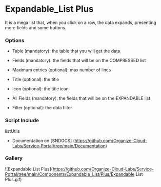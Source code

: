 # Expandable_List Plus

It is a mega list that, when you click on a row, the data expands, presenting more fields and some buttons.


### Options

- Table (mandatory): the table that you will get the data

- Fields (mandatory): the fields that will be on the COMPRESSED list

- Maximum entries (optional): max number of lines

- Title (optional): the title

- Icon (optional): the title icon

- All Fields (mandatory): the fields that will be on the EXPANDABLE list

- Filter (optional): the data filter

### Script Include

listUtils

- Documentation on [SNDOCS] (https://github.com/Organize-Cloud-Labs/Service-Portal/tree/main/Documentation)

### Gallery

![Expandable List Plus](https://github.com/Organize-Cloud-Labs/Service-Portal/tree/main/Components/Expandable_List/Plus/Expandable List Plus.gif)
